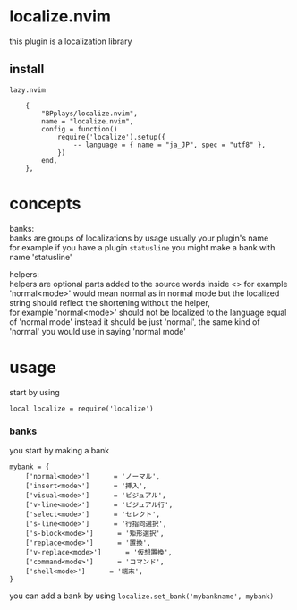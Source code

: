 # localize.nvim
this plugin is a localization library

## install

`lazy.nvim`
```
	{
		"BPplays/localize.nvim",
		name = "localize.nvim",
		config = function()
			require('localize').setup({
				-- language = { name = "ja_JP", spec = "utf8" },
			})
		end,
	},
```

# concepts
banks:  <br>
banks are groups of localizations by usage usually your plugin's name  <br>
for example if you have a plugin `statusline` you might make a bank with name 'statusline'

helpers:  <br>
helpers are optional parts added to the source words inside <> for example 'normal\<mode\>' would mean normal as in normal mode but the localized string should reflect the shortening without the helper,  <br>
for example 'normal\<mode\>' should not be localized to the language equal of 'normal mode' instead it should be just 'normal', the same kind of 'normal' you would use in saying 'normal mode'

# usage
start by using
```
local localize = require('localize')
```

### banks
you start by making a bank
```
mybank = {
	['normal<mode>']      = 'ノーマル',
	['insert<mode>']      = '挿入',
	['visual<mode>']      = 'ビジュアル',
	['v-line<mode>']      = 'ビジュアル行',
	['select<mode>']      = 'セレクト',
	['s-line<mode>']      = '行指向選択',
	['s-block<mode>']      = '矩形選択',
	['replace<mode>']      = '置換',
	['v-replace<mode>']      = '仮想置換',
	['command<mode>']      = 'コマンド',
	['shell<mode>']      = '端末',
}
```
you can add a bank by using `localize.set_bank('mybankname', mybank)`

